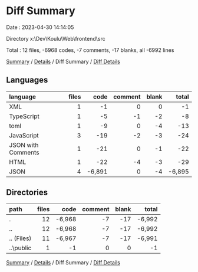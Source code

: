 # Diff Summary

Date : 2023-04-30 14:14:05

Directory x:\\Dev\\Koulu\\Web\\frontend\\src

Total : 12 files,  -6968 codes, -7 comments, -17 blanks, all -6992 lines

[Summary](results.md) / [Details](details.md) / Diff Summary / [Diff Details](diff-details.md)

## Languages
| language | files | code | comment | blank | total |
| :--- | ---: | ---: | ---: | ---: | ---: |
| XML | 1 | -1 | 0 | 0 | -1 |
| TypeScript | 1 | -5 | -1 | -2 | -8 |
| toml | 1 | -9 | 0 | -4 | -13 |
| JavaScript | 3 | -19 | -2 | -3 | -24 |
| JSON with Comments | 1 | -21 | 0 | -1 | -22 |
| HTML | 1 | -22 | -4 | -3 | -29 |
| JSON | 4 | -6,891 | 0 | -4 | -6,895 |

## Directories
| path | files | code | comment | blank | total |
| :--- | ---: | ---: | ---: | ---: | ---: |
| . | 12 | -6,968 | -7 | -17 | -6,992 |
| .. | 12 | -6,968 | -7 | -17 | -6,992 |
| .. (Files) | 11 | -6,967 | -7 | -17 | -6,991 |
| ..\\public | 1 | -1 | 0 | 0 | -1 |

[Summary](results.md) / [Details](details.md) / Diff Summary / [Diff Details](diff-details.md)